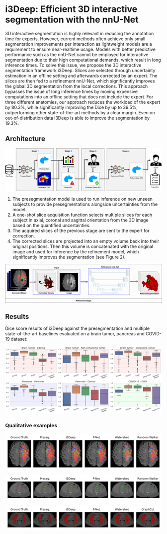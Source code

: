 # i3Deep: Efficient 3D interactive segmentation with the nnU-Net

3D interactive segmentation is highly relevant in reducing the annotation time for experts. However, current methods often achieve only small segmentation improvements per interaction as lightweight models are a requirement to ensure near-realtime usage. Models with better predictive performance such as the nnU-Net cannot be employed for interactive segmentation due to their high computational demands, which result in long inference times. To solve this issue, we propose the 3D interactive segmentation framework i3Deep. Slices are selected through uncertainty estimation in an offline setting and afterwards corrected by an expert. The slices are then fed to a refinement nnU-Net, which significantly improves the global 3D segmentation from the local corrections. This approach bypasses the issue of long inference times by moving expensive computations into an offline setting that does not include the expert. For three different anatomies, our approach reduces the workload of the expert by 80.3%, while significantly improving the Dice by up to 39.5%, outperforming other state-of-the-art methods by a clear margin. Even on out-of-distribution data i3Deep is able to improve the segmentation by 19.3%.

## Architecture

![](/images/My_Framework.png)

1. The presegmentation model is used to run inference on new unseen subjects to provide presegmentations alongside uncertainties from the model.
2. A one-shot slice acquisition function selects multiple slices for each subject in axial, coronal and sagittal orientation from the 3D image based on the quantified uncertainties.
3. The acquired slices of the previous stage are sent to the expert for correction.
4. The corrected slices are projected into an empty volume back into their original positions. Then this volume is concatenated with the original image and used for inference by the refinement model, which significantly improves the segmentation (see Figure 2).

![](/images/Refinement_nnU-Net.jpg)


## Results

Dice score results of i3Deep against the presegmentation and multiple state-of-the-art baselines evaluated on a brain tumor, pancreas and COVID-19 dataset:

![](/images/results/results.png)

### Qualitative examples

![](/images/results/qualitative_results/Brain_Tumor.png)

![](/images/results/qualitative_results/Pancreas.png)

![](/images/results/qualitative_results/COVID-19.png)